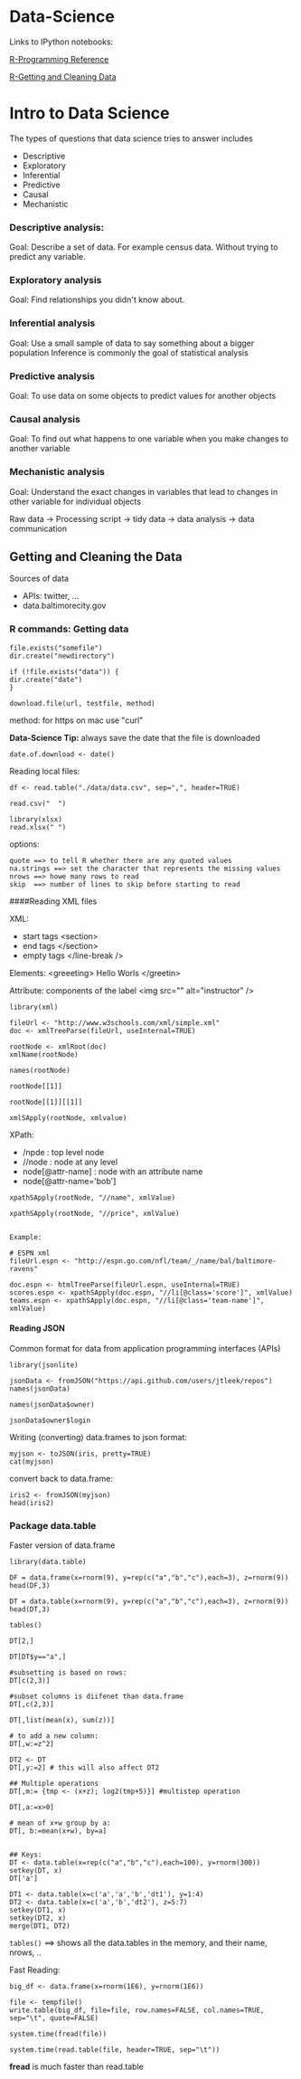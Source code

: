 Data-Science
===========

Links to IPython notebooks: 
 
  [R-Programming Reference](http://nbviewer.ipython.org/github/mirjalil/DataScience/blob/master/R_Programming.ipynb)
  
  [R-Getting and Cleaning Data](http://nbviewer.ipython.org/github/mirjalil/DataScience/blob/master/R_gettingData.ipynb)


# Intro to Data Science 

The types of questions that data science tries to answer includes

* Descriptive
* Exploratory
* Inferential
* Predictive
* Causal
* Mechanistic

### Descriptive analysis:
 Goal: Describe a set of data. For example census data. 
 Without trying to predict any variable.

### Exploratory analysis
 Goal: Find relationships you didn't know about.

### Inferential analysis
 Goal: Use a small sample of data to say something about a bigger population
 Inference is commonly the goal of statistical analysis
 
### Predictive analysis
 Goal: To use data on some objects to predict values for another objects

### Causal analysis
 Goal: To find out what happens to one variable when you make changes to another variable
 
### Mechanistic analysis
 Goal: Understand the exact changes in variables that lead to changes in other variable for individual objects



Raw data -> Processing script -> tidy data -> data analysis -> data communication

## Getting and Cleaning the Data

Sources of data

- APIs: twitter, ...
- data.baltimorecity.gov 


### R commands: Getting data


	file.exists("somefile")
	dir.create("newdirectory")

	if (!file.exists("data")) {
  	dir.create("date")
	}

	download.file(url, testfile, method)


method: for https on mac use "curl"

**Data-Science Tip:** always save the date that the file is downloaded

	date.of.download <- date()


Reading local files:

	df <- read.table("./data/data.csv", sep=",", header=TRUE)

	read.csv("  ")

	library(xlsx)
	read.xlsx(" ")


options:

	quote ==> to tell R whether there are any quoted values
	na.strings ==> set the character that represents the missing values
	nrows ==> howe many rows to read 
	skip  ==> number of lines to skip before starting to read


####Reading XML files

XML:


- start tags \<section\> 
- end tags   \</section\> 
- empty tags   \</line-break /\> 


Elements:
 \<greeeting\> Hello Worls \</greetin\>

Attribute: components of the label
 \<img src="" alt="instructor" /\>



	library(xml)

	fileUrl <- "http://www.w3schools.com/xml/simple.xml"
	doc <- xmlTreeParse(fileUrl, useInternal=TRUE)

	rootNode <- xmlRoot(doc)
	xmlName(rootNode)

	names(rootNode)

	rootNode[[1]]

	rootNode[[1]][[1]]

	xmlSApply(rootNode, xmlvalue)

 

XPath:


- /npde : top level node 
- //node : node at any level 
- node[@attr-name] : node with an attribute name
- node[@attr-name='bob']  



```
xpathSApply(rootNode, "//name", xmlValue)

xpathSApply(rootNode, "//price", xmlValue)


Example:

# ESPN xml
fileUrl.espn <- "http://espn.go.com/nfl/team/_/name/bal/baltimore-ravens" 

doc.espn <- htmlTreeParse(fileUrl.espn, useInternal=TRUE)
scores.espn <- xpathSApply(doc.espn, "//li[@class='score']", xmlValue)
teams.espn <- xpathSApply(doc.espn, "//li[@class='team-name']", xmlValue)

```

#### Reading JSON

Common format for data from application programming interfaces (APIs)


	library(jsonlite)

	jsonData <- fromJSON("https://api.github.com/users/jtleek/repos")
	names(jsonData)

	names(jsonData$owner)

	jsonData$owner$login



Writing (converting) data.frames to json format:

	myjson <- toJSON(iris, pretty=TRUE)
	cat(myjson)

convert back to data.frame:

	iris2 <- fromJSON(myjson)
	head(iris2)


### Package data.table

Faster version of data.frame

```
library(data.table)

DF = data.frame(x=rnorm(9), y=rep(c("a","b","c"),each=3), z=rnorm(9))
head(DF,3)

DT = data.table(x=rnorm(9), y=rep(c("a","b","c"),each=3), z=rnorm(9))
head(DT,3)

tables()

DT[2,]

DT[DT$y=="a",]

#subsetting is based on rows:
DT[c(2,3)]

#subset columns is diifenet than data.frame
DT[,c(2,3)]

DT[,list(mean(x), sum(z))]

# to add a new column:
DT[,w:=z^2]

DT2 <- DT
DT[,y:=2] # this will also affect DT2

## Multiple operations
DT[,m:= {tmp <- (x+z); log2(tmp+5)}] #multistep operation

DT[,a:=x>0]

# mean of x+w group by a:
DT[, b:=mean(x+w), by=a]


## Keys:
DT <- data.table(x=rep(c("a","b","c"),each=100), y=rnorm(300))
setkey(DT, x)
DT['a']

DT1 <- data.table(x=c('a','a','b','dt1'), y=1:4)
DT2 <- data.table(x=c('a','b','dt2'), z=5:7)
setkey(DT1, x)
setkey(DT2, x)
merge(DT1, DT2)

```

`tables()` ==> shows all the data.tables in the memory, and their name, nrows, ..

Fast Reading:

```
big_df <- data.frame(x=rnorm(1E6), y=rnorm(1E6))

file <- tempfile()
write.table(big_df, file=file, row.names=FALSE, col.names=TRUE, sep="\t", quote=FALSE)

system.time(fread(file))

system.time(read.table(file, header=TRUE, sep="\t"))

```

**fread** is much faster than read.table 

